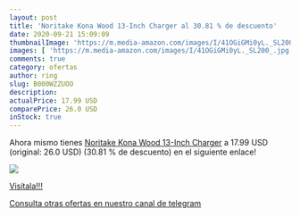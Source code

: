```yaml
---
layout: post
title: 'Noritake Kona Wood 13-Inch Charger al 30.81 % de descuento'
date: 2020-09-21 15:09:09
thumbnailImage: 'https://m.media-amazon.com/images/I/41OGiGMi0yL._SL200_.jpg'
images: [ 'https://m.media-amazon.com/images/I/41OGiGMi0yL._SL200_.jpg' ]
comments: true
category: ofertas
author: ring
slug: B000WZZUOO
description:
actualPrice: 17.99 USD
comparePrice: 26.0 USD
inStock: true
---
```


Ahora mismo tienes [Noritake Kona Wood 13-Inch Charger](https://www.amazon.com/dp/B000WZZUOO/?tag=redken08-20) a 17.99 USD (original: 26.0 USD) (30.81 %  de descuento) en el siguiente enlace!

[![](https://m.media-amazon.com/images/I/41OGiGMi0yL._SL200_.jpg)](https://www.amazon.com/dp/B000WZZUOO/?tag=redken08-20)

[Visítala!!!](https://www.amazon.com/dp/B000WZZUOO/?tag=redken08-20)

[Consulta otras ofertas en nuestro canal de telegram](https://t.me/s/ofertas25)
